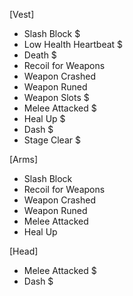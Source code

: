 [Vest]

- Slash Block $
- Low Health Heartbeat $
- Death $
- Recoil for Weapons
- Weapon Crashed
- Weapon Runed
- Weapon Slots $
- Melee Attacked $
- Heal Up $
- Dash $
- Stage Clear $



[Arms]

- Slash Block
- Recoil for Weapons
- Weapon Crashed
- Weapon Runed
- Melee Attacked
- Heal Up



[Head]

- Melee Attacked $
- Dash $